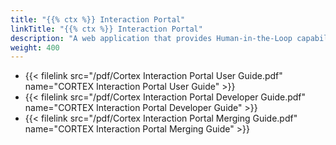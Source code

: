 ```yaml
---
title: "{{% ctx %}} Interaction Portal"
linkTitle: "{{% ctx %}} Interaction Portal"
description: "A web application that provides Human-in-the-Loop capabilities to the {{% ctx %}} Innovation platform."
weight: 400
---
```


* {{< filelink src="/pdf/Cortex Interaction Portal User Guide.pdf" name="CORTEX Interaction Portal User Guide" >}}
* {{< filelink src="/pdf/Cortex Interaction Portal Developer Guide.pdf" name="CORTEX Interaction Portal Developer Guide" >}}
* {{< filelink src="/pdf/Cortex Interaction Portal Merging Guide.pdf" name="CORTEX Interaction Portal Merging Guide" >}}
